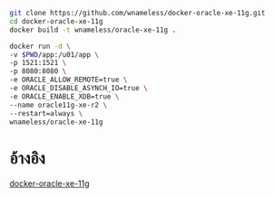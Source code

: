 ```bash
git clone https://github.com/wnameless/docker-oracle-xe-11g.git
cd docker-oracle-xe-11g
docker build -t wnameless/oracle-xe-11g .

docker run -d \
-v $PWD/app:/u01/app \
-p 1521:1521 \
-p 8080:8080 \
-e ORACLE_ALLOW_REMOTE=true \
-e ORACLE_DISABLE_ASYNCH_IO=true \
-e ORACLE_ENABLE_XDB=true \
--name oracle11g-xe-r2 \
--restart=always \
wnameless/oracle-xe-11g
```

# อ้างอิง
[docker-oracle-xe-11g](https://github.com/wnameless/docker-oracle-xe-11g)
